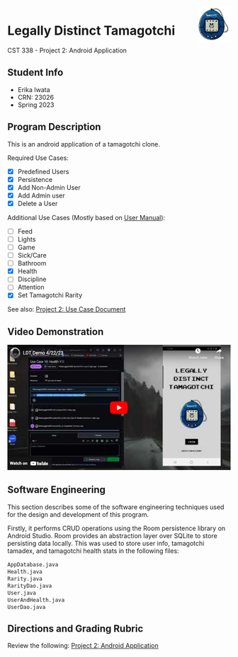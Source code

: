 <img align = "right" src = "app/src/main/res/drawable/icon.png" width = "75" />

# Legally Distinct Tamagotchi
CST 338 - Project 2: Android Application


## Student Info
* Erika Iwata
* CRN: 23026
* Spring 2023


## Program Description
This is an android application of a tamagotchi clone.

Required Use Cases:
- [X] Predefined Users
- [X] Persistence
- [X] Add Non-Admin User
- [X] Add Admin user
- [X] Delete a User

Additional Use Cases (Mostly based on [User Manual](assets/instructions.png)):
- [ ] Feed
- [ ] Lights
- [ ] Game
- [ ] Sick/Care
- [ ] Bathroom
- [X] Health
- [ ] Discipline
- [ ] Attention
- [X] Set Tamagotchi Rarity

See also: [Project 2: Use Case Document](https://docs.google.com/document/d/1dKzxhwV3vJF8Jh_HL8r1ABE1OW-fONaGkUaXyQGTOvY/edit#)

## Video Demonstration
<div align = "left">
    <a href = "https://youtu.be/23sOmdpF1oA">
    <img src = yt%20thumbnail.png>
    </a>
</div>


## Software Engineering
This section describes some of the software engineering techniques used for the design and development of this program.

Firstly, it performs CRUD operations using the Room persistence library on Android Studio. Room provides an abstraction layer over SQLite to store persisting data locally. This was used to store user info, tamagotchi tamadex, and tamagotchi health stats in the following files:
```
AppDatabase.java
Health.java
Rarity.java
RarityDao.java
User.java
UserAndHealth.java
UserDao.java
```

## Directions and Grading Rubric
Review the following: [Project 2: Android Application](https://docs.google.com/document/d/1Mgs8vdAzWsoyfGcN1-Zbcl-SQcUXEG9kUlzFaEeyLP0/edit?usp=sharing)
